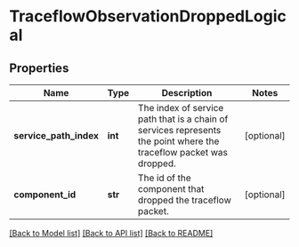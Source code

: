 # TraceflowObservationDroppedLogical

## Properties
Name | Type | Description | Notes
------------ | ------------- | ------------- | -------------
**service_path_index** | **int** | The index of service path that is a chain of services represents the point where the traceflow packet was dropped.  | [optional] 
**component_id** | **str** | The id of the component that dropped the traceflow packet. | [optional] 

[[Back to Model list]](../README.md#documentation-for-models) [[Back to API list]](../README.md#documentation-for-api-endpoints) [[Back to README]](../README.md)

